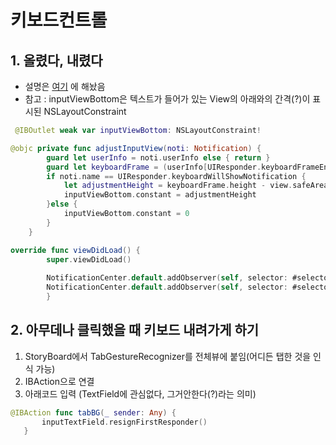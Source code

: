 # 키보드컨트롤
## 1. 올렸다, 내렸다
- 설명은 [여기](https://github.com/JongPyoAhn/TodoList/blob/main/Explanation/TodoListViewController.md) 에 해놨음
- 참고 : inputViewBottom은 텍스트가 들어가 있는 View의 아래와의 간격(?)이 표시된 NSLayoutConstraint
```swift
 @IBOutlet weak var inputViewBottom: NSLayoutConstraint!
```

```swift
@objc private func adjustInputView(noti: Notification) {
        guard let userInfo = noti.userInfo else { return }
        guard let keyboardFrame = (userInfo[UIResponder.keyboardFrameEndUserInfoKey] as? NSValue)?.cgRectValue else {return}
        if noti.name == UIResponder.keyboardWillShowNotification {
            let adjustmentHeight = keyboardFrame.height - view.safeAreaInsets.bottom
            inputViewBottom.constant = adjustmentHeight
        }else {
            inputViewBottom.constant = 0
        }
    }
```


```swift
override func viewDidLoad() {
        super.viewDidLoad()
        
        NotificationCenter.default.addObserver(self, selector: #selector(adjustInputView), name: UIResponder.keyboardWillShowNotification, object: nil)
        NotificationCenter.default.addObserver(self, selector: #selector(adjustInputView), name: UIResponder.keyboardWillHideNotification, object: nil)
        }
```
## 2. 아무데나 클릭했을 때 키보드 내려가게 하기
 1) StoryBoard에서 TabGestureRecognizer를 전체뷰에 붙임(어디든 탭한 것을 인식 가능)
 2) IBAction으로 연결
 3) 아래코드 입력 (TextField에 관심없다, 그거안한다(?)라는 의미)
 ```swift
 @IBAction func tabBG(_ sender: Any) {
        inputTextField.resignFirstResponder()
    }
 ```
